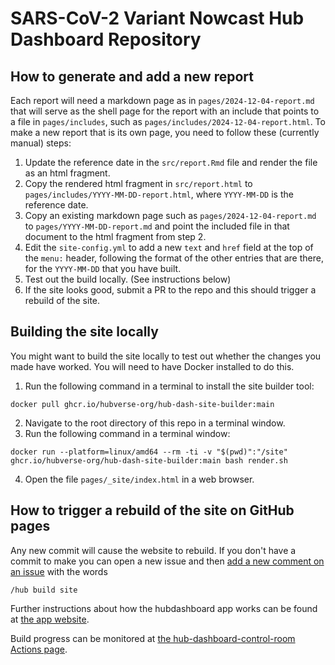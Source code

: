 # SARS-CoV-2 Variant Nowcast Hub Dashboard Repository

## How to generate and add a new report

Each report will need a markdown page as in `pages/2024-12-04-report.md` that will serve as the shell
page for the report with an include that points to a file in `pages/includes`, 
such as `pages/includes/2024-12-04-report.html`. To make a new report that is its own page,
you need to follow these (currently manual) steps:

1. Update the reference date in the `src/report.Rmd` file and render the file as an html fragment.
2. Copy the rendered html fragment in `src/report.html` to `pages/includes/YYYY-MM-DD-report.html`, 
where `YYYY-MM-DD` is the reference date.
3. Copy an existing markdown page such as `pages/2024-12-04-report.md` to 
`pages/YYYY-MM-DD-report.md` and point the included
file in that document to the html fragment from step 2.
4. Edit the `site-config.yml` to add a new `text` and `href` field at the top of the `menu:` header,
following the format of the other entries that are there, for the `YYYY-MM-DD` that you have built.
5. Test out the build locally. (See instructions below)
6. If the site looks good, submit a PR to the repo and this should trigger a rebuild of the site. 

## Building the site locally

You might want to build the site locally to test out whether the changes you made 
have worked. You will need to have Docker installed to do this.

1. Run the following command in a terminal to install the site builder tool:
```
docker pull ghcr.io/hubverse-org/hub-dash-site-builder:main
```
2. Navigate to the root directory of this repo in a terminal window.
3. Run the following command in a terminal window:
```
docker run --platform=linux/amd64 --rm -ti -v "$(pwd)":"/site" ghcr.io/hubverse-org/hub-dash-site-builder:main bash render.sh
```
4. Open the file `pages/_site/index.html` in a web browser.

## How to trigger a rebuild of the site on GitHub pages

Any new commit will cause the website to rebuild. If you don't have a commit to make
you can open a new issue and then 
[add a new comment on an issue](https://github.com/reichlab/flusight-dashboard/issues/6#issuecomment-2504916376) 
with the words 
```
/hub build site
```

Further instructions about how the hubdashboard app works can be found at 
[the app website](https://github.com/apps/hubdashboard).

Build progress can be monitored at [the hub-dashboard-control-room Actions page](https://github.com/hubverse-org/hub-dashboard-control-room/actions).

